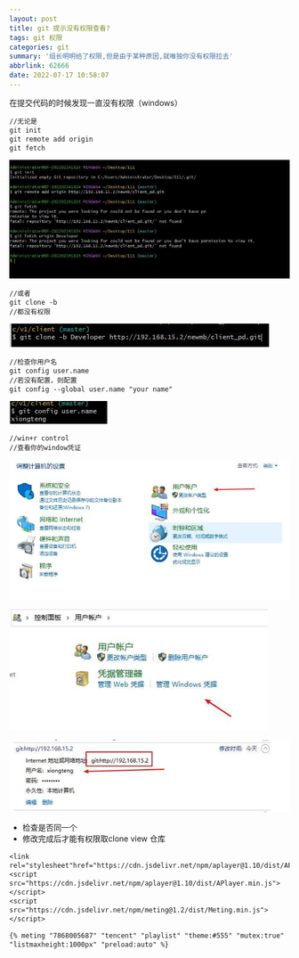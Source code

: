 ```yaml
---
layout: post
title: git 提示没有权限查看?
tags: git 权限
categories: git
summary: '组长明明给了权限,但是由于某种原因,就唯独你没有权限拉去'
abbrlink: 62666
date: 2022-07-17 10:58:07
---
```


在提交代码的时候发现一直没有权限（windows）

```
//无论是
git init 
git remote add origin
git fetch 
```

![img](0066jXzmgy1h4s83g9rz7j30m809eq3q.jpg)

```
//或者
git clone -b 
//都没有权限
```

![img](0066jXzmgy1h4s88i06v3j30cz016jr8.jpg)

```
//检查你用户名
git config user.name
//若没有配置，则配置
git config --global user.name "your name"
```

![img](0066jXzmgy1h4s8aubcqgj304w015a9u.jpg)

```
//win+r control 
//查看你的window凭证
```

![img](0066jXzmgy1h4s8dju17nj30kg0a83z1.jpg)

![img](0066jXzmgy1h4s8dzuxgpj30cx061gll.jpg)

![img](0066jXzmgy1h4s8e83i3aj30h504f0sr.jpg)

- 检查是否同一个
- 修改完成后才能有权限取clone view 仓库



```
<link rel="stylesheet"href="https://cdn.jsdelivr.net/npm/aplayer@1.10/dist/APlayer.min.css"> 
<script src="https://cdn.jsdelivr.net/npm/aplayer@1.10/dist/APlayer.min.js"></script> 
<script src="https://cdn.jsdelivr.net/npm/meting@1.2/dist/Meting.min.js"></script> 
```

```
{% meting "7868005687" "tencent" "playlist" "theme:#555" "mutex:true" "listmaxheight:1000px" "preload:auto" %}
```

